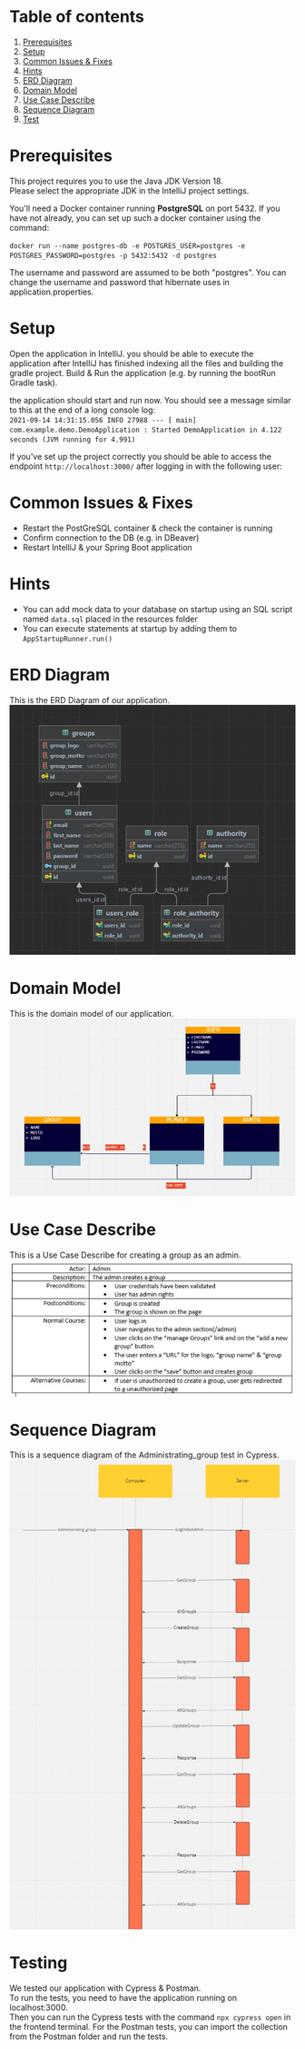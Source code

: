 # Table of contents
1. [Prerequisites](#Prerequisites)
2. [Setup](#Setup)
3. [Common Issues & Fixes](#Common-Issues-&-Fixes)
4. [Hints](#Hints)
5. [ERD Diagram](#ERD-Diagram)
6. [Domain Model](#Domain-Model)
7. [Use Case Describe](#Use-Case-Describe)
8. [Sequence Diagram](#Sequence-Diagram)
9. [Test](#Test)
# Prerequisites

This project requires you to use the Java JDK Version 18. \
Please select the appropriate JDK in the IntelliJ project settings.

You'll need a Docker container running **PostgreSQL** on port 5432.
If you have not already, you can set up such a docker container using the command:

`docker run --name postgres-db -e POSTGRES_USER=postgres -e POSTGRES_PASSWORD=postgres -p 5432:5432 -d postgres`

The username and password are assumed to be both "postgres".
You can change the username and password that hibernate uses in application.properties.

# Setup

Open the application in IntelliJ. you should be able to execute the application after IntelliJ has finished indexing all the files and building the gradle project.
Build & Run the application (e.g. by running the bootRun Gradle task).

the application should start and run now. You should see a message similar to this at the end of a long console log:\
`2021-09-14 14:31:15.056 INFO 27988 --- [ main] com.example.demo.DemoApplication : Started DemoApplication in 4.122 seconds (JVM running for 4.991)`

If you've set up the project correctly you should be able to access the endpoint `http://localhost:3000/` after logging in with the following user:

# Common Issues & Fixes 

- Restart the PostGreSQL container & check the container is running
- Confirm connection to the DB (e.g. in DBeaver)
- Restart IntelliJ & your Spring Boot application

# Hints

- You can add mock data to your database on startup using an SQL script named `data.sql` placed in the resources folder
- You can execute statements at startup by adding them to `AppStartupRunner.run()`

# ERD Diagram 
This is the ERD Diagram of our application. \
<img src="IMG/ERD.png" alt="ERD-Diagram">

# Domain Model
This is the domain model of our application.\
<img src="IMG/domain_model.jpg" alt="Domain-Diagram">

# Use Case Describe
This is a Use Case Describe for creating a group as an admin. \
<img src="IMG/use_case_beschreibung.jpg" alt="Sequence-Diagram">

# Sequence Diagram
This is a sequence diagram of the Administrating_group test in Cypress. \
<img src="IMG/Sequence_diagram.jpg" alt="Sequence-Diagram">

# Testing

We tested our application with Cypress & Postman.  
To run the tests, you need to have the application running on localhost:3000. \
Then you can run the Cypress tests with the command `npx cypress open` in the frontend terminal.
For the Postman tests, you can import the collection from the Postman folder and run the tests.

